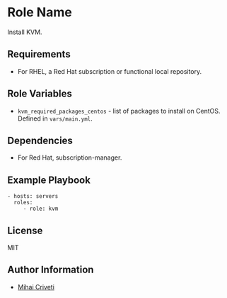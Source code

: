 Role Name
=========

Install KVM.

Requirements
------------

- For RHEL, a Red Hat subscription or functional local repository.

Role Variables
--------------

- `kvm_required_packages_centos` - list of packages to install on CentOS. Defined in `vars/main.yml`.

Dependencies
------------

- For Red Hat, subscription-manager.

Example Playbook
----------------

    - hosts: servers
      roles:
         - role: kvm

License
-------

MIT

Author Information
------------------

- [Mihai Criveti](https://www.linkedin.com/in/crivetimihai/)
